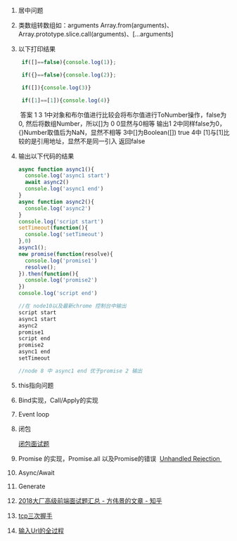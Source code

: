 1. 居中问题

2. 类数组转数组如：arguments
   Array.from(arguments)、 Array.prototype.slice.call(arguments)、[...arguments]

3. 以下打印结果

   ```javascript
    if([]==false){console.log(1)};

    if({}==false){console.log(2)};

    if([]){console.log(3)}

    if([1]==[1]){console.log(4)}

   ```

   ​
   答案 1 3 
   1中对象和布尔值进行比较会将布尔值进行ToNumber操作，false为0, 然后将数组Number，所以[]为 0  0显然与0相等 输出1
   2中同样false为0，{}Number取值后为NaN，显然不相等
   3中[]为Boolean([]) true
   4中 [1]与[1]比较的是引用地址，显然不是同一引入 返回false

4. 输出以下代码的结果

   ```javascript
   async function async1(){
     console.log('async1 start')
     await async2()
     console.log('async1 end')
   }
   async function async2(){
     console.log('async2')
   }
   console.log('script start')
   setTimeout(function(){
     console.log('setTimeout') 
   },0)  
   async1();
   new promise(function(resolve){
     console.log('promise1')
     resolve();
   }).then(function(){
     console.log('promise2')
   })
   console.log('script end')

   //在 node10以及最新chrome 控制台中输出
   script start 
   async1 start 
   async2
   promise1
   script end
   promise2
   async1 end
   setTimeout

   //node 8 中 async1 end 优于promise 2 输出
   ```


5. this指向问题

6. Bind实现，Call/Apply的实现

7. Event loop

8. 闭包 

   [闭包面试题](https://juejin.im/post/58cf180b0ce4630057d6727c)

9. Promise 的实现，Promise.all 以及Promise的错误  [Unhandled Rejection ](https://nodejs.org/api/process.html#process_event_unhandledrejection)

10. Async/Await

11. Generate

12. [2018大厂高级前端面试题汇总 - 方伟景的文章 - 知乎](https://zhuanlan.zhihu.com/p/48827292)

13. [tcp三次握手](https://github.com/jawil/blog/issues/14)

14. [输入Url的全过程](https://www.zhihu.com/question/34873227/answer/518086565)
